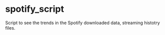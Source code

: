 # spotify_script
Script to see the trends in the Spotify downloaded data, streaming histotry files.  

